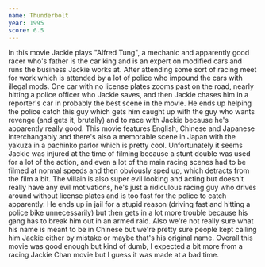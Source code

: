 ```yaml
---
name: Thunderbolt
year: 1995
score: 6.5
---
```

In this movie Jackie plays "Alfred Tung", a mechanic and apparently good racer who's father is the car king and is an expert on modified cars and runs the business Jackie works at. After attending some sort of racing meet for work which is attended by a lot of police who impound the cars with illegal mods. One car with no license plates zooms past on the road, nearly hitting a police officer who Jackie saves, and then Jackie chases him in a reporter's car in probably the best scene in the movie. He ends up helping the police catch this guy which gets him caught up with the guy who wants revenge (and gets it, brutally) and to race with Jackie because he's apparently really good. This movie features English, Chinese and Japanese interchangably and there's also a memorable scene in Japan with the yakuza in a pachinko parlor which is pretty cool. Unfortunately it seems Jackie was injured at the time of filming because a stunt double was used for a lot of the action, and even a lot of the main racing scenes had to be filmed at normal speeds and then obviously sped up, which detracts from the film a bit. The villain is also super evil looking and acting but doesn't really have any evil motivations, he's just a ridiculous racing guy who drives around without license plates and is too fast for the police to catch apparently. He ends up in jail for a stupid reason (driving fast and hitting a police bike unnecessarily) but then gets in a lot more trouble because his gang has to break him out in an armed raid. Also we're not really sure what his name is meant to be in Chinese but we're pretty sure people kept calling him Jackie either by mistake or maybe that's his original name. Overall this movie was good enough but kind of dumb, I expected a bit more from a racing Jackie Chan movie but I guess it was made at a bad time.
